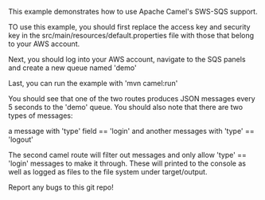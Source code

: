 This example demonstrates how to use Apache Camel's SWS-SQS support.

TO use this example, you should first replace the access key and security key
in the src/main/resources/default.properties file with those that belong to your AWS
account.

Next, you should log into your AWS account, navigate to the SQS panels and create
a new queue named 'demo'

Last, you can run the example with 'mvn camel:run'

You should see that one of the two routes produces JSON messages every 5 seconds 
to the 'demo' queue. You should also note that there are two types of messages:

a message with 'type' field == 'login' and another messages with 'type' == 'logout'

The second camel route will filter out messages and only allow 'type' == 'login' messages
to make it through. These will printed to the console as well as logged as files
to the file system under target/output.

Report any bugs to this git repo!

